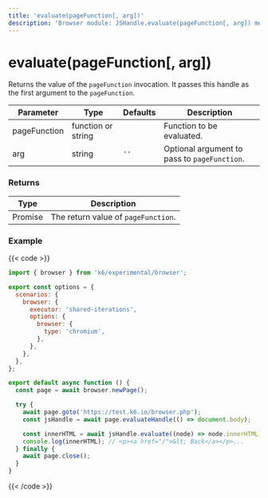 ```yaml
---
title: 'evaluate(pageFunction[, arg])'
description: 'Browser module: JSHandle.evaluate(pageFunction[, arg]) method'
---
```


# evaluate(pageFunction[, arg])

Returns the value of the `pageFunction` invocation. It passes this handle as the first argument to the `pageFunction`.

<TableWithNestedRows>

| Parameter    | Type               | Defaults | Description                                  |
| ------------ | ------------------ | -------- | -------------------------------------------- |
| pageFunction | function or string |          | Function to be evaluated.                    |
| arg          | string             | `''`     | Optional argument to pass to `pageFunction`. |

</TableWithNestedRows>

### Returns

| Type         | Description                         |
| ------------ | ----------------------------------- |
| Promise<any> | The return value of `pageFunction`. |

### Example

{{< code >}}

<!-- eslint-skip -->

```javascript
import { browser } from 'k6/experimental/browser';

export const options = {
  scenarios: {
    browser: {
      executor: 'shared-iterations',
      options: {
        browser: {
          type: 'chromium',
        },
      },
    },
  },
};

export default async function () {
  const page = await browser.newPage();

  try {
    await page.goto('https://test.k6.io/browser.php');
    const jsHandle = await page.evaluateHandle(() => document.body);

    const innerHTML = await jsHandle.evaluate((node) => node.innerHTML);
    console.log(innerHTML); // <p><a href="/">&lt; Back</a></p>...
  } finally {
    await page.close();
  }
}
```

{{< /code >}}
